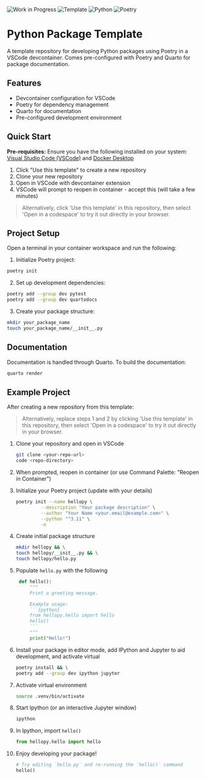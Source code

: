 ![Work in Progress](https://img.shields.io/badge/Status-WIP-yellow)
![Template](https://img.shields.io/badge/Template-blue)
![Python](https://img.shields.io/badge/Python-3.9%20%7C%203.11-blue)
![Poetry](https://img.shields.io/badge/Poetry-Package%20Manager-blue)

# Python Package Template

A template repository for developing Python packages using Poetry in a VSCode devcontainer. Comes pre-configured with Poetry and Quarto for package documentation.

## Features

- Devcontainer configuration for VSCode
- Poetry for dependency management
- Quarto for documentation
- Pre-configured development environment

## Quick Start

**Pre-requisites:** Ensure you have the following installed on your system: [Visual Studio Code (VSCode)](https://code.visualstudio.com/) and [Docker Desktop](https://www.docker.com/products/docker-desktop)

1. Click "Use this template" to create a new repository
2. Clone your new repository
3. Open in VSCode with devcontainer extension
4. VSCode will prompt to reopen in container - accept this (will take a few minutes)

> Alternatively, click 'Use this template' in this repository, then select 'Open in a codespace' to try it out directly in your browser.

## Project Setup

Open a terminal in your container workspace and run the following:

1. Initialize Poetry project:
```bash
poetry init
```

2. Set up development dependencies:
```bash
poetry add --group dev pytest
poetry add --group dev quartodocs
```

3. Create your package structure:
```bash
mkdir your_package_name
touch your_package_name/__init__.py
```

## Documentation

Documentation is handled through Quarto. To build the documentation:

```bash
quarto render
```

## Example Project

After creating a new repository from this template:

> Alternatively, replace steps 1 and 2 by clicking 'Use this template' in this repository, then select 'Open in a codespace' to try it out directly in your browser.

1. Clone your repository and open in VSCode
   ```bash
   git clone <your-repo-url>
   code <repo-directory>
   ```

2. When prompted, reopen in container (or use Command Palette: "Reopen in Container")

3. Initialize your Poetry project (update with your details)
   ```bash
   poetry init --name hellopy \
            --description "Your package description" \
            --author "Your Name <your.email@example.com>" \
            --python "^3.11" \
            -n
   ```

4. Create initial package structure
   ```bash
   mkdir hellopy && \
   touch hellopy/__init__.py && \
   touch hellopy/hello.py
   ```

5. Populate `hello.py` with the following
   ```python
    def hello():
        """
        Print a greeting message.

        Example usage:
        ```{python}
        from hellopy.hello import hello
        hello()
        ```
        """
        print("Hello!")
   ```

6. Install your package in editor mode, add IPython and Jupyter to aid development, and activate virtual 
    ```bash
    poetry install && \
    poetry add --group dev ipython jupyter
    ```

7. Activate virtual environment
   ```bash
   source .venv/bin/activate
   ```

8. Start Ipython (or an interactive Jupyter window)
   ```bash
   ipython
   ```

9.  In Ipython, import `hello()`
    ```python
    from hellopy.hello import hello
    ```

10. Enjoy developing your package!
    ```python
    # Try editing `hello.py` and re-running the `hello()` command
    hello()
    ```